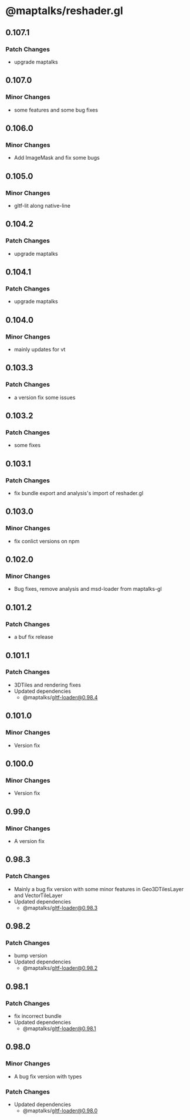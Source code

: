 # @maptalks/reshader.gl

## 0.107.1

### Patch Changes

- upgrade maptalks

## 0.107.0

### Minor Changes

- some features and some bug fixes

## 0.106.0

### Minor Changes

- Add ImageMask and fix some bugs

## 0.105.0

### Minor Changes

- gltf-lit along native-line

## 0.104.2

### Patch Changes

- upgrade maptalks

## 0.104.1

### Patch Changes

- upgrade maptalks

## 0.104.0

### Minor Changes

- mainly updates for vt

## 0.103.3

### Patch Changes

- a version fix some issues

## 0.103.2

### Patch Changes

- some fixes

## 0.103.1

### Patch Changes

- fix bundle export and analysis's import of reshader.gl

## 0.103.0

### Minor Changes

- fix conlict versions on npm

## 0.102.0

### Minor Changes

- Bug fixes, remove analysis and msd-loader from maptalks-gl

## 0.101.2

### Patch Changes

- a buf fix release

## 0.101.1

### Patch Changes

- 3DTiles and rendering fixes
- Updated dependencies
  - @maptalks/gltf-loader@0.98.4

## 0.101.0

### Minor Changes

- Version fix

## 0.100.0

### Minor Changes

- Version fix

## 0.99.0

### Minor Changes

- A version fix

## 0.98.3

### Patch Changes

- Mainly a bug fix version with some minor features in Geo3DTilesLayer and VectorTileLayer
- Updated dependencies
  - @maptalks/gltf-loader@0.98.3

## 0.98.2

### Patch Changes

- bump version
- Updated dependencies
  - @maptalks/gltf-loader@0.98.2

## 0.98.1

### Patch Changes

- fix incorrect bundle
- Updated dependencies
  - @maptalks/gltf-loader@0.98.1

## 0.98.0

### Minor Changes

- A bug fix version with types

### Patch Changes

- Updated dependencies
  - @maptalks/gltf-loader@0.98.0
